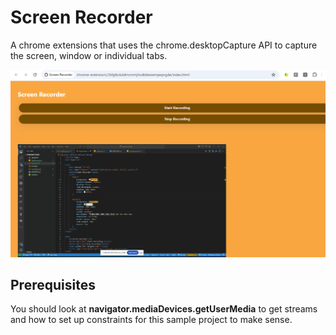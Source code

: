 # Screen Recorder
A chrome extensions that uses the chrome.desktopCapture API to capture the screen, window or individual tabs.

<img src="./screenshot.png" alt="Screenshot" width="600" />

## Prerequisites
You should look at <b>navigator.mediaDevices.getUserMedia</b> to get streams and how to set up constraints for this sample project to make sense.
